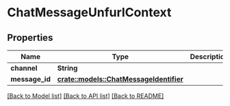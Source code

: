 # ChatMessageUnfurlContext

## Properties

Name | Type | Description | Notes
------------ | ------------- | ------------- | -------------
**channel** | **String** |  | 
**message_id** | [**crate::models::ChatMessageIdentifier**](ChatMessageIdentifier.md) |  | 

[[Back to Model list]](../README.md#documentation-for-models) [[Back to API list]](../README.md#documentation-for-api-endpoints) [[Back to README]](../README.md)


